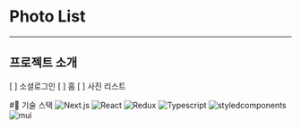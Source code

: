 # Photo List

---

## 프로젝트 소개
[ ] 소셜로그인
[ ] 홈
[ ] 사진 리스트 

#🔧 기술 스택
 ![Next.js](https://img.shields.io/badge/next.js-20232A?style=for-the-badge&logo=nextdotjs&logoColor=#000000) ![React](https://img.shields.io/badge/React-20232A?style=for-the-badge&logo=react&logoColor=61DAFB) ![Redux](https://img.shields.io/badge/redux-20232A?style=for-the-badge&logo=redux&logoColor=#764ABC) ![Typescript](https://img.shields.io/badge/typescript-20232A?style=for-the-badge&logo=typescript&logoColor=#3178C6) ![styledcomponents](https://img.shields.io/badge/styledcomponents-20232A?style=for-the-badge&logoColor=#DB7093) ![mui](https://img.shields.io/badge/mui-20232A?style=for-the-badge&logoColor=#007FFF)


